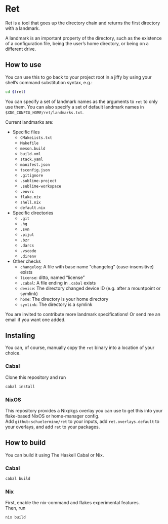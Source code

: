 # Ret

Ret is a tool that goes up the directory chain and returns the first directory with a landmark.

A landmark is an important property of the directory, such as the existence of a configuration file, being the user’s home directory, or being on a different drive.

## How to use

You can use this to go back to your project root in a jiffy by using your shell’s command substitution syntax,
e.g.:

```bash
cd $(ret)
```

You can specify a set of landmark names as the arguments to `ret` to only use them.
You can also specify a set of default landmark names in `$XDG_CONFIG_HOME/ret/landmarks.txt`.

Current landmarks are:

- Specific files
  - `CMakeLists.txt`
  - `Makefile`
  - `meson.build`
  - `build.xml`
  - `stack.yaml`
  - `manifest.json`
  - `tsconfig.json`
  - `.gitignore`
  - `.sublime-project`
  - `.sublime-workspace`
  - `.envrc`
  - `flake.nix`
  - `shell.nix`
  - `default.nix`
- Specific directories
  - `.git`
  - `.hg`
  - `.svn`
  - `.pijul`
  - `.bzr`
  - `.darcs`
  - `.vscode`
  - `.direnv`
- Other checks
  - `changelog`: A file with base name “changelog” (case-insensitive) exists
  - `license`: ditto, named “license”
  - `.cabal`: A file ending in `.cabal` exists
  - `device`: The directory changed device ID (e.g. after a mountpoint or symlink)
  - `home`: The directory is your home directory
  - `symlink`: The directory is a symlink

You are invited to contribute more landmark specifications! Or send me an email if you want one added.

## Installing

You can, of course, manually copy the `ret` binary into a location of your choice.

### Cabal

Clone this repository and run

```bash
cabal install
```

### NixOS

This repository provides a Nixpkgs overlay you can use to get this into your flake-based NixOS or home-manager config.  
Add `github:schuelermine/ret` to your inputs, add `ret.overlays.default` to your overlays, and add `ret` to your packages.

## How to build

You can build it using The Haskell Cabal or Nix.

### Cabal

```sh
cabal build
```

### Nix

First, enable the nix-command and flakes experimental features.  
Then, run

```sh
nix build
```
